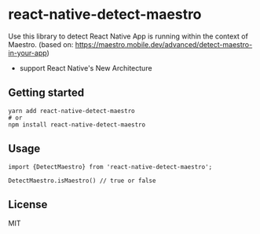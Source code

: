# react-native-detect-maestro

Use this library to detect React Native App is running within the context of Maestro. (based
on: https://maestro.mobile.dev/advanced/detect-maestro-in-your-app)

* support React Native's New Architecture


## Getting started

```shell
yarn add react-native-detect-maestro
# or
npm install react-native-detect-maestro
```

## Usage

```tsx
import {DetectMaestro} from 'react-native-detect-maestro';

DetectMaestro.isMaestro() // true or false
```

## License

MIT
